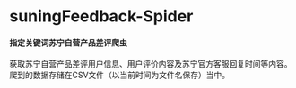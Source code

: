 # suningFeedback-Spider

#### 指定关键词苏宁自营产品差评爬虫

获取苏宁自营产品差评用户信息、用户评价内容及苏宁官方客服回复时间等内容。
爬到的数据存储在CSV文件（以当前时间为文件名保存）当中。